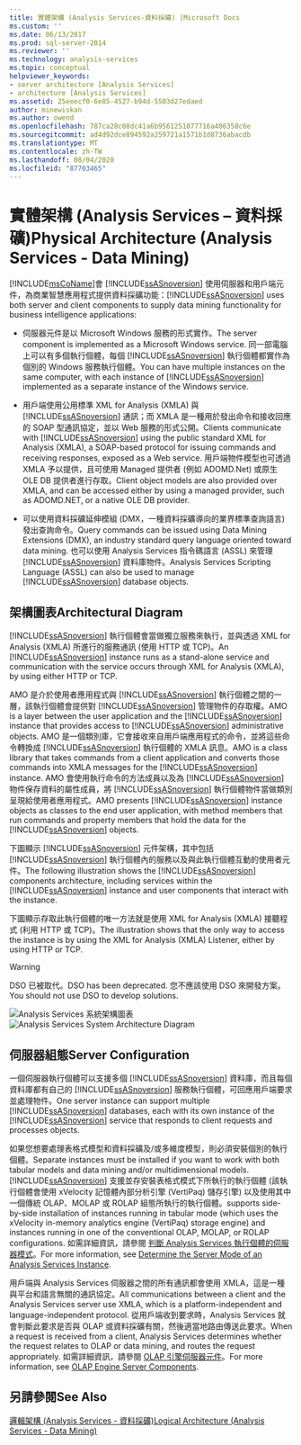```yaml
---
title: 實體架構 (Analysis Services-資料採礦) |Microsoft Docs
ms.custom: ''
ms.date: 06/13/2017
ms.prod: sql-server-2014
ms.reviewer: ''
ms.technology: analysis-services
ms.topic: conceptual
helpviewer_keywords:
- server architecture [Analysis Services]
- architecture [Analysis Services]
ms.assetid: 25eeecf0-6e85-4527-b94d-5503d27edaed
author: minewiskan
ms.author: owend
ms.openlocfilehash: 787ca28c08dc41a6b9561251077716a406358c6e
ms.sourcegitcommit: ad4d92dce894592a259721a1571b1d8736abacdb
ms.translationtype: MT
ms.contentlocale: zh-TW
ms.lasthandoff: 08/04/2020
ms.locfileid: "87703465"
---
```

# <a name="physical-architecture-analysis-services---data-mining"></a><span data-ttu-id="ab3ab-102">實體架構 (Analysis Services – 資料採礦)</span><span class="sxs-lookup"><span data-stu-id="ab3ab-102">Physical Architecture (Analysis Services - Data Mining)</span></span>
  [!INCLUDE[msCoName](../../includes/msconame-md.md)]<span data-ttu-id="ab3ab-103">會 [!INCLUDE[ssASnoversion](../../includes/ssasnoversion-md.md)] 使用伺服器和用戶端元件，為商業智慧應用程式提供資料採礦功能：</span><span class="sxs-lookup"><span data-stu-id="ab3ab-103">[!INCLUDE[ssASnoversion](../../includes/ssasnoversion-md.md)] uses both server and client components to supply data mining functionality for business intelligence applications:</span></span>

-   <span data-ttu-id="ab3ab-104">伺服器元件是以 Microsoft Windows 服務的形式實作。</span><span class="sxs-lookup"><span data-stu-id="ab3ab-104">The server component is implemented as a Microsoft Windows service.</span></span> <span data-ttu-id="ab3ab-105">同一部電腦上可以有多個執行個體，每個 [!INCLUDE[ssASnoversion](../../includes/ssasnoversion-md.md)] 執行個體都實作為個別的 Windows 服務執行個體。</span><span class="sxs-lookup"><span data-stu-id="ab3ab-105">You can have multiple instances on the same computer, with each instance of [!INCLUDE[ssASnoversion](../../includes/ssasnoversion-md.md)] implemented as a separate instance of the Windows service.</span></span>

-   <span data-ttu-id="ab3ab-106">用戶端使用公用標準 XML for Analysis (XMLA) 與 [!INCLUDE[ssASnoversion](../../includes/ssasnoversion-md.md)] 通訊；而 XMLA 是一種用於發出命令和接收回應的 SOAP 型通訊協定，並以 Web 服務的形式公開。</span><span class="sxs-lookup"><span data-stu-id="ab3ab-106">Clients communicate with [!INCLUDE[ssASnoversion](../../includes/ssasnoversion-md.md)] using the public standard XML for Analysis (XMLA), a SOAP-based protocol for issuing commands and receiving responses, exposed as a Web service.</span></span> <span data-ttu-id="ab3ab-107">用戶端物件模型也可透過 XMLA 予以提供，且可使用 Managed 提供者 (例如 ADOMD.Net) 或原生 OLE DB 提供者進行存取。</span><span class="sxs-lookup"><span data-stu-id="ab3ab-107">Client object models are also provided over XMLA, and can be accessed either by using a managed provider, such as ADOMD.NET, or a native OLE DB provider.</span></span>

-   <span data-ttu-id="ab3ab-108">可以使用資料採礦延伸模組 (DMX，一種資料採礦導向的業界標準查詢語言) 發出查詢命令。</span><span class="sxs-lookup"><span data-stu-id="ab3ab-108">Query commands can be issued using Data Mining Extensions (DMX), an industry standard query language oriented toward data mining.</span></span> <span data-ttu-id="ab3ab-109">也可以使用 Analysis Services 指令碼語言 (ASSL) 來管理 [!INCLUDE[ssASnoversion](../../includes/ssasnoversion-md.md)] 資料庫物件。</span><span class="sxs-lookup"><span data-stu-id="ab3ab-109">Analysis Services Scripting Language (ASSL) can also be used to manage [!INCLUDE[ssASnoversion](../../includes/ssasnoversion-md.md)] database objects.</span></span>

## <a name="architectural-diagram"></a><span data-ttu-id="ab3ab-110">架構圖表</span><span class="sxs-lookup"><span data-stu-id="ab3ab-110">Architectural Diagram</span></span>
 <span data-ttu-id="ab3ab-111">[!INCLUDE[ssASnoversion](../../includes/ssasnoversion-md.md)] 執行個體會當做獨立服務來執行，並與透過 XML for Analysis (XMLA) 所進行的服務通訊 (使用 HTTP 或 TCP)。</span><span class="sxs-lookup"><span data-stu-id="ab3ab-111">An [!INCLUDE[ssASnoversion](../../includes/ssasnoversion-md.md)] instance runs as a stand-alone service and communication with the service occurs through XML for Analysis (XMLA), by using either HTTP or TCP.</span></span>

 <span data-ttu-id="ab3ab-112">AMO 是介於使用者應用程式與 [!INCLUDE[ssASnoversion](../../includes/ssasnoversion-md.md)] 執行個體之間的一層，該執行個體會提供對 [!INCLUDE[ssASnoversion](../../includes/ssasnoversion-md.md)] 管理物件的存取權。</span><span class="sxs-lookup"><span data-stu-id="ab3ab-112">AMO is a layer between the user application and the [!INCLUDE[ssASnoversion](../../includes/ssasnoversion-md.md)] instance that provides access to [!INCLUDE[ssASnoversion](../../includes/ssasnoversion-md.md)] administrative objects.</span></span> <span data-ttu-id="ab3ab-113">AMO 是一個類別庫，它會接收來自用戶端應用程式的命令，並將這些命令轉換成 [!INCLUDE[ssASnoversion](../../includes/ssasnoversion-md.md)] 執行個體的 XMLA 訊息。</span><span class="sxs-lookup"><span data-stu-id="ab3ab-113">AMO is a class library that takes commands from a client application and converts those commands into XMLA messages for the [!INCLUDE[ssASnoversion](../../includes/ssasnoversion-md.md)] instance.</span></span> <span data-ttu-id="ab3ab-114">AMO 會使用執行命令的方法成員以及為 [!INCLUDE[ssASnoversion](../../includes/ssasnoversion-md.md)] 物件保存資料的屬性成員，將 [!INCLUDE[ssASnoversion](../../includes/ssasnoversion-md.md)] 執行個體物件當做類別呈現給使用者應用程式。</span><span class="sxs-lookup"><span data-stu-id="ab3ab-114">AMO presents [!INCLUDE[ssASnoversion](../../includes/ssasnoversion-md.md)] instance objects as classes to the end user application, with method members that run commands and property members that hold the data for the [!INCLUDE[ssASnoversion](../../includes/ssasnoversion-md.md)] objects.</span></span>

 <span data-ttu-id="ab3ab-115">下圖顯示 [!INCLUDE[ssASnoversion](../../includes/ssasnoversion-md.md)] 元件架構，其中包括 [!INCLUDE[ssASnoversion](../../includes/ssasnoversion-md.md)] 執行個體內的服務以及與此執行個體互動的使用者元件。</span><span class="sxs-lookup"><span data-stu-id="ab3ab-115">The following illustration shows the [!INCLUDE[ssASnoversion](../../includes/ssasnoversion-md.md)] components architecture, including services within the [!INCLUDE[ssASnoversion](../../includes/ssasnoversion-md.md)] instance and user components that interact with the instance.</span></span>

 <span data-ttu-id="ab3ab-116">下圖顯示存取此執行個體的唯一方法就是使用 XML for Analysis (XMLA) 接聽程式 (利用 HTTP 或 TCP)。</span><span class="sxs-lookup"><span data-stu-id="ab3ab-116">The illustration shows that the only way to access the instance is by using the XML for Analysis (XMLA) Listener, either by using HTTP or TCP.</span></span>

> [!WARNING]
>  <span data-ttu-id="ab3ab-117">DSO 已被取代。</span><span class="sxs-lookup"><span data-stu-id="ab3ab-117">DSO has been deprecated.</span></span> <span data-ttu-id="ab3ab-118">您不應該使用 DSO 來開發方案。</span><span class="sxs-lookup"><span data-stu-id="ab3ab-118">You should not use DSO to develop solutions.</span></span>

 <span data-ttu-id="ab3ab-119">![Analysis Services 系統架構圖表](../dev-guide/media/analysisservicessystemarchitecture.gif "Analysis Services 系統架構圖表")</span><span class="sxs-lookup"><span data-stu-id="ab3ab-119">![Analysis Services System Architecture Diagram](../dev-guide/media/analysisservicessystemarchitecture.gif "Analysis Services System Architecture Diagram")</span></span>

## <a name="server-configuration"></a><span data-ttu-id="ab3ab-120">伺服器組態</span><span class="sxs-lookup"><span data-stu-id="ab3ab-120">Server Configuration</span></span>
 <span data-ttu-id="ab3ab-121">一個伺服器執行個體可以支援多個 [!INCLUDE[ssASnoversion](../../includes/ssasnoversion-md.md)] 資料庫，而且每個資料庫都有自己的 [!INCLUDE[ssASnoversion](../../includes/ssasnoversion-md.md)] 服務執行個體，可回應用戶端要求並處理物件。</span><span class="sxs-lookup"><span data-stu-id="ab3ab-121">One server instance can support multiple [!INCLUDE[ssASnoversion](../../includes/ssasnoversion-md.md)] databases, each with its own instance of the [!INCLUDE[ssASnoversion](../../includes/ssasnoversion-md.md)] service that responds to client requests and processes objects.</span></span>

 <span data-ttu-id="ab3ab-122">如果您想要處理表格式模型和資料採礦及/或多維度模型，則必須安裝個別的執行個體。</span><span class="sxs-lookup"><span data-stu-id="ab3ab-122">Separate instances must be installed if you want to work with both tabular models and data mining and/or multidimensional models.</span></span> [!INCLUDE[ssASnoversion](../../includes/ssasnoversion-md.md)] <span data-ttu-id="ab3ab-123">支援並存安裝表格式模式下所執行的執行個體 (該執行個體會使用 xVelocity 記憶體內部分析引擎 (VertiPaq) 儲存引擎) 以及使用其中一個傳統 OLAP、MOLAP 或 ROLAP 組態所執行的執行個體。</span><span class="sxs-lookup"><span data-stu-id="ab3ab-123">supports side-by-side installation of instances running in tabular mode (which uses the xVelocity in-memory analytics engine (VertiPaq) storage engine) and instances running in one of the conventional OLAP, MOLAP, or ROLAP configurations.</span></span> <span data-ttu-id="ab3ab-124">如需詳細資訊，請參閱 [判斷 Analysis Services 執行個體的伺服器模式](../instances/determine-the-server-mode-of-an-analysis-services-instance.md)。</span><span class="sxs-lookup"><span data-stu-id="ab3ab-124">For more information, see [Determine the Server Mode of an Analysis Services Instance](../instances/determine-the-server-mode-of-an-analysis-services-instance.md).</span></span>

 <span data-ttu-id="ab3ab-125">用戶端與 Analysis Services 伺服器之間的所有通訊都會使用 XMLA，這是一種與平台和語言無關的通訊協定。</span><span class="sxs-lookup"><span data-stu-id="ab3ab-125">All communications between a client and the Analysis Services server use XMLA, which is a platform-independent and language-independent protocol.</span></span> <span data-ttu-id="ab3ab-126">從用戶端收到要求時，Analysis Services 就會判斷此要求是否與 OLAP 或資料採礦有關，然後適當地路由傳送此要求。</span><span class="sxs-lookup"><span data-stu-id="ab3ab-126">When a request is received from a client, Analysis Services determines whether the request relates to OLAP or data mining, and routes the request appropriately.</span></span> <span data-ttu-id="ab3ab-127">如需詳細資訊，請參閱 [OLAP 引擎伺服器元件](../multidimensional-models/olap-physical/olap-engine-server-components.md)。</span><span class="sxs-lookup"><span data-stu-id="ab3ab-127">For more information, see [OLAP Engine Server Components](../multidimensional-models/olap-physical/olap-engine-server-components.md).</span></span>

## <a name="see-also"></a><span data-ttu-id="ab3ab-128">另請參閱</span><span class="sxs-lookup"><span data-stu-id="ab3ab-128">See Also</span></span>
 [<span data-ttu-id="ab3ab-129">邏輯架構 &#40;Analysis Services - 資料採礦&#41;</span><span class="sxs-lookup"><span data-stu-id="ab3ab-129">Logical Architecture &#40;Analysis Services - Data Mining&#41;</span></span>](logical-architecture-analysis-services-data-mining.md)


